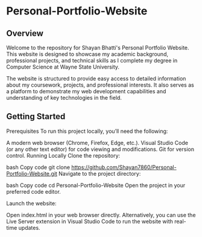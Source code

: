 # Personal-Portfolio-Website

## Overview
Welcome to the repository for Shayan Bhatti's Personal Portfolio Website. This website is designed to showcase my academic background, professional projects, and technical skills as I complete my degree in Computer Science at Wayne State University.

The website is structured to provide easy access to detailed information about my coursework, projects, and professional interests. It also serves as a platform to demonstrate my web development capabilities and understanding of key technologies in the field.
## Getting Started
Prerequisites
To run this project locally, you’ll need the following:

A modern web browser (Chrome, Firefox, Edge, etc.).
Visual Studio Code (or any other text editor) for code viewing and modifications.
Git for version control.
Running Locally
Clone the repository:

bash
Copy code
git clone https://github.com/Shayan7860/Personal-Portfolio-Website.git
Navigate to the project directory:

bash
Copy code
cd Personal-Portfolio-Website
Open the project in your preferred code editor.

Launch the website:

Open index.html in your web browser directly.
Alternatively, you can use the Live Server extension in Visual Studio Code to run the website with real-time updates.
